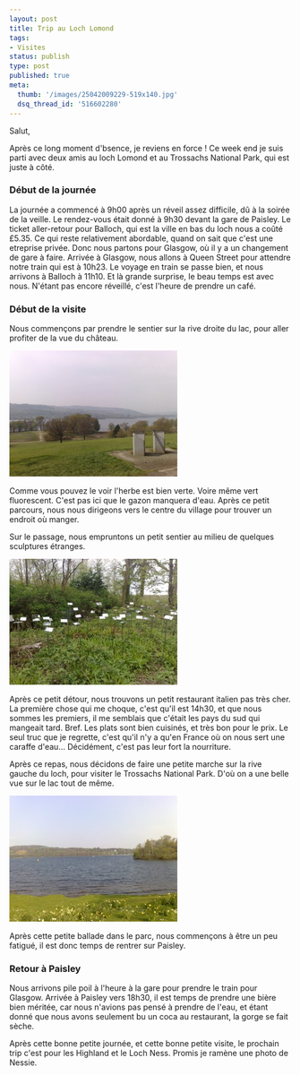 ```yaml
---
layout: post
title: Trip au Loch Lomond
tags:
- Visites
status: publish
type: post
published: true
meta:
  thumb: '/images/25042009229-519x140.jpg'
  dsq_thread_id: '516602280'
---
```

Salut,

Après ce long moment d'bsence, je reviens en force ! Ce week end je suis parti avec deux amis au loch Lomond et au Trossachs National Park, qui est juste à côté.

<!--break-->

### Début de la journée

La journée a commencé à 9h00 après un réveil assez difficile, dû à la soirée de la veille. Le rendez-vous était donné à 9h30 devant la gare de Paisley. Le ticket aller-retour pour Balloch, qui est la ville en bas du loch nous a coûté £5.35. Ce qui reste relativement abordable, quand on sait que c'est une etreprise privée. Donc nous partons pour Glasgow, où il y a un changement de gare à faire. Arrivée à Glasgow, nous allons à Queen Street pour attendre notre train qui est à 10h23. Le voyage en train se passe bien, et nous arrivons à Balloch à 11h10. Et là grande surprise, le beau temps est avec nous. N'étant pas encore réveillé, c'est l'heure de prendre un café.

### Début de la visite

Nous commençons par prendre le sentier sur la rive droite du lac, pour aller profiter de la vue du château.

![Vue du château](/images/25042009225-300x225.jpg "25042009225")

Comme vous pouvez le voir l'herbe est bien verte. Voire même vert fluorescent. C'est pas ici que le gazon manquera d'eau. Après ce petit parcours, nous nous dirigeons vers le centre du village pour trouver un endroit où manger.

Sur le passage, nous empruntons un petit sentier au milieu de quelques sculptures étranges.

![Est-ce pour repousser les oiseaux?](/images/25042009218-300x225.jpg "25042009218")

Après ce petit détour, nous trouvons un petit restaurant italien pas très cher. La première chose qui me choque, c'est qu'il est 14h30, et que nous sommes les premiers, il me semblais que c'était les pays du sud qui mangeait tard. Bref. Les plats sont bien cuisinés, et très bon pour le prix. Le seul truc que je regrette, c'est qu'il n'y a qu'en France où on nous sert une caraffe d'eau... Décidément, c'est pas leur fort la nourriture.

Après ce repas, nous décidons de faire une petite marche sur la rive gauche du loch, pour visiter le Trossachs National Park. D'où on a une belle vue sur le lac tout de même.

![Vue sur le loch](/images/25042009229-300x225.jpg "25042009229")

Après cette petite ballade dans le parc, nous commençons à être un peu fatigué, il est donc temps de rentrer sur Paisley.

### Retour à Paisley

Nous arrivons pile poil à l'heure à la gare pour prendre le train pour Glasgow. Arrivée à Paisley vers 18h30, il est temps de prendre une bière bien méritée, car nous n'avions pas pensé à prendre de l'eau, et étant donné que nous avons seulement bu un coca au restaurant, la gorge se fait sèche.

Après cette bonne petite journée, et cette bonne petite visite, le prochain trip c'est pour les Highland et le Loch Ness. Promis je ramène une photo de Nessie.
